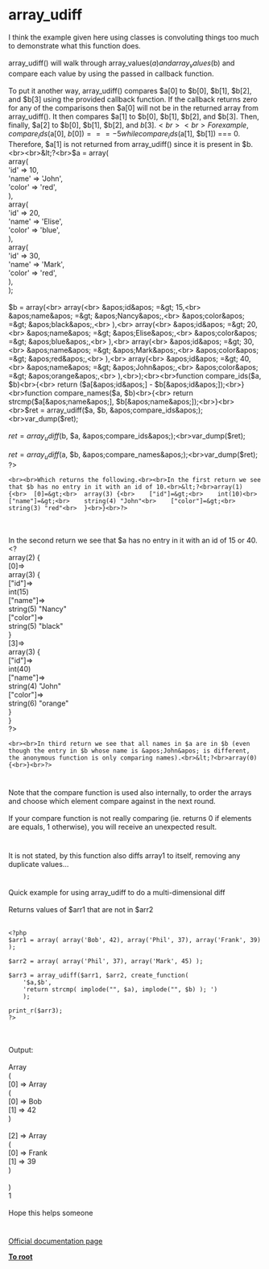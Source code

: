 # array_udiff



I think the example given here using classes is convoluting things too much to demonstrate what this function does.<br><br>array_udiff() will walk through array_values($a) and array_values($b) and compare each value by using the passed in callback function.<br><br>To put it another way, array_udiff() compares $a[0] to $b[0], $b[1], $b[2], and $b[3] using the provided callback function.  If the callback returns zero for any of the comparisons then $a[0] will not be in the returned array from array_udiff().  It then compares $a[1] to $b[0], $b[1], $b[2], and $b[3].  Then, finally, $a[2] to $b[0], $b[1], $b[2], and $b[3].<br><br>For example, compare_ids($a[0], $b[0]) === -5 while compare_ids($a[1], $b[1]) === 0.  Therefore, $a[1] is not returned from array_udiff() since it is present in $b.<br><br>&lt;?<br>$a = array(<br>        array(<br>                &apos;id&apos; =&gt; 10,<br>                &apos;name&apos; =&gt; &apos;John&apos;,<br>                &apos;color&apos; =&gt; &apos;red&apos;,<br>        ),<br>        array(<br>                &apos;id&apos; =&gt; 20,<br>                &apos;name&apos; =&gt; &apos;Elise&apos;,<br>                &apos;color&apos; =&gt; &apos;blue&apos;,<br>        ),<br>        array(<br>                &apos;id&apos; =&gt; 30,<br>                &apos;name&apos; =&gt; &apos;Mark&apos;,<br>                &apos;color&apos; =&gt; &apos;red&apos;,<br>        ),<br>);<br><br>$b = array(<br>        array(<br>                &apos;id&apos; =&gt; 15,<br>                &apos;name&apos; =&gt; &apos;Nancy&apos;,<br>                &apos;color&apos; =&gt; &apos;black&apos;,<br>        ),<br>        array(<br>                &apos;id&apos; =&gt; 20,<br>                &apos;name&apos; =&gt; &apos;Elise&apos;,<br>                &apos;color&apos; =&gt; &apos;blue&apos;,<br>        ),<br>        array(<br>                &apos;id&apos; =&gt; 30,<br>                &apos;name&apos; =&gt; &apos;Mark&apos;,<br>                &apos;color&apos; =&gt; &apos;red&apos;,<br>        ),<br>        array(<br>                &apos;id&apos; =&gt; 40,<br>                &apos;name&apos; =&gt; &apos;John&apos;,<br>                &apos;color&apos; =&gt; &apos;orange&apos;,<br>        ),<br>);<br><br>function compare_ids($a, $b)<br>{<br>    return ($a[&apos;id&apos;] - $b[&apos;id&apos;]);<br>}<br>function compare_names($a, $b)<br>{<br>    return strcmp($a[&apos;name&apos;], $b[&apos;name&apos;]);<br>}<br><br>$ret = array_udiff($a, $b, &apos;compare_ids&apos;);<br>var_dump($ret);<br><br>$ret = array_udiff($b, $a, &apos;compare_ids&apos;);<br>var_dump($ret);<br><br>$ret = array_udiff($a, $b, &apos;compare_names&apos;);<br>var_dump($ret);<br>?>
```
<br><br>Which returns the following.<br><br>In the first return we see that $b has no entry in it with an id of 10.<br>&lt;?<br>array(1) {<br>  [0]=&gt;<br>  array(3) {<br>    ["id"]=&gt;<br>    int(10)<br>    ["name"]=&gt;<br>    string(4) "John"<br>    ["color"]=&gt;<br>    string(3) "red"<br>  }<br>}<br>?>
```
<br><br>In the second return we see that $a has no entry in it with an id of 15 or 40.<br>&lt;?<br>array(2) {<br>  [0]=&gt;<br>  array(3) {<br>    ["id"]=&gt;<br>    int(15)<br>    ["name"]=&gt;<br>    string(5) "Nancy"<br>    ["color"]=&gt;<br>    string(5) "black"<br>  }<br>  [3]=&gt;<br>  array(3) {<br>    ["id"]=&gt;<br>    int(40)<br>    ["name"]=&gt;<br>    string(4) "John"<br>    ["color"]=&gt;<br>    string(6) "orange"<br>  }<br>}<br>?>
```
<br><br>In third return we see that all names in $a are in $b (even though the entry in $b whose name is &apos;John&apos; is different, the anonymous function is only comparing names).<br>&lt;?<br>array(0) {<br>}<br>?>
```
  

#

Note that the compare function is used also internally, to order the arrays and choose which element compare against in the next round.<br><br>If your compare function is not really comparing (ie. returns 0 if elements are equals, 1 otherwise), you will receive an unexpected result.  

#

It is not stated, by this function also diffs array1 to itself, removing any duplicate values...  

#

Quick example for using array_udiff to do a multi-dimensional diff<br><br>Returns values of $arr1 that are not in $arr2<br><br>

```
<?php
$arr1 = array( array('Bob', 42), array('Phil', 37), array('Frank', 39) );
        
$arr2 = array( array('Phil', 37), array('Mark', 45) );
        
$arr3 = array_udiff($arr1, $arr2, create_function(
    '$a,$b',
    'return strcmp( implode("", $a), implode("", $b) ); ')
    );
        
print_r($arr3);
?>
```
<br><br>Output:<br><br>Array<br>(<br>    [0] =&gt; Array<br>        (<br>            [0] =&gt; Bob<br>            [1] =&gt; 42<br>        )<br> <br>    [2] =&gt; Array<br>        (<br>            [0] =&gt; Frank<br>            [1] =&gt; 39<br>        )<br> <br>)<br>1<br><br>Hope this helps someone  

#

[Official documentation page](https://www.php.net/manual/en/function.array-udiff.php)

**[To root](/README.md)**